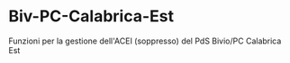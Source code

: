 # Biv-PC-Calabrica-Est
Funzioni per la gestione dell'ACEI (soppresso) del PdS Bivio/PC Calabrica Est
